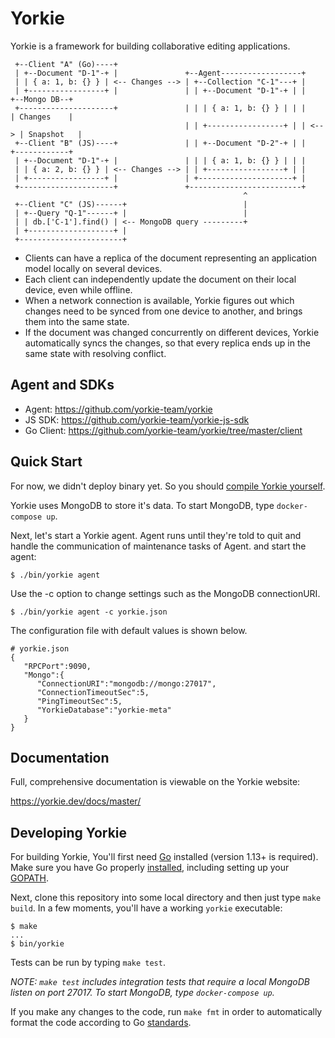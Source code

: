 # Yorkie

Yorkie is a framework for building collaborative editing applications.

 ```
  +--Client "A" (Go)----+
  | +--Document "D-1"-+ |               +--Agent------------------+
  | | { a: 1, b: {} } | <-- Changes --> | +--Collection "C-1"---+ |
  | +-----------------+ |               | | +--Document "D-1"-+ | |      +--Mongo DB--+
  +---------------------+               | | | { a: 1, b: {} } | | |      | Changes    |
                                        | | +-----------------+ | | <--> | Snapshot   |
  +--Client "B" (JS)----+               | | +--Document "D-2"-+ | |      +------------+ 
  | +--Document "D-1"-+ |               | | | { a: 1, b: {} } | | |
  | | { a: 2, b: {} } | <-- Changes --> | | +-----------------+ | |
  | +-----------------+ |               | +---------------------+ |
  +---------------------+               +-------------------------+
                                                     ^
  +--Client "C" (JS)------+                          |
  | +--Query "Q-1"------+ |                          |
  | | db.['C-1'].find() | <-- MongoDB query ---------+
  | +-------------------+ |
  +-----------------------+
 ```

 - Clients can have a replica of the document representing an application model locally on several devices.
 - Each client can independently update the document on their local device, even while offline.
 - When a network connection is available, Yorkie figures out which changes need to be synced from one device to another, and brings them into the same state.
 - If the document was changed concurrently on different devices, Yorkie automatically syncs the changes, so that every replica ends up in the same state with resolving conflict.

## Agent and SDKs

 - Agent: https://github.com/yorkie-team/yorkie
 - JS SDK: https://github.com/yorkie-team/yorkie-js-sdk
 - Go Client: https://github.com/yorkie-team/yorkie/tree/master/client

## Quick Start

For now, we didn't deploy binary yet. So you should [compile Yorkie yourself](#developing-yorkie).

Yorkie uses MongoDB to store it's data. To start MongoDB, type `docker-compose up`.

Next, let's start a Yorkie agent. Agent runs until they're told to quit and handle the communication of maintenance tasks of Agent. and start the agent:

```
$ ./bin/yorkie agent
```

Use the -c option to change settings such as the MongoDB connectionURI.

```
$ ./bin/yorkie agent -c yorkie.json
```

The configuration file with default values is shown below.

```
# yorkie.json
{
   "RPCPort":9090,
   "Mongo":{
      "ConnectionURI":"mongodb://mongo:27017",
      "ConnectionTimeoutSec":5,
      "PingTimeoutSec":5,
      "YorkieDatabase":"yorkie-meta"
   }
}
```

## Documentation

Full, comprehensive documentation is viewable on the Yorkie website:

https://yorkie.dev/docs/master/

## Developing Yorkie

For building Yorkie, You'll first need [Go](https://golang.org) installed (version 1.13+ is required). Make sure you have Go properly [installed](https://golang.org/doc/install), including setting up your [GOPATH](https://golang.org/doc/code.html#GOPATH).

Next, clone this repository into some local directory and then just type `make build`. In a few moments, you'll have a working `yorkie` executable:
```
$ make
...
$ bin/yorkie
```

Tests can be run by typing `make test`.

*NOTE: `make test` includes integration tests that require a local MongoDB listen on port 27017. To start MongoDB, type `docker-compose up`.*

If you make any changes to the code, run `make fmt` in order to automatically format the code according to Go [standards](https://golang.org/doc/effective_go.html#formatting).
